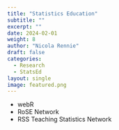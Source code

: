 ```yaml
---
title: "Statistics Education"
subtitle: ""
excerpt: ""
date: 2024-02-01
weight: 8
author: "Nicola Rennie"
draft: false
categories:
  - Research
  - StatsEd
layout: single
image: featured.png
---
```


* webR
* RoSE Network
* RSS Teaching Statistics Network



